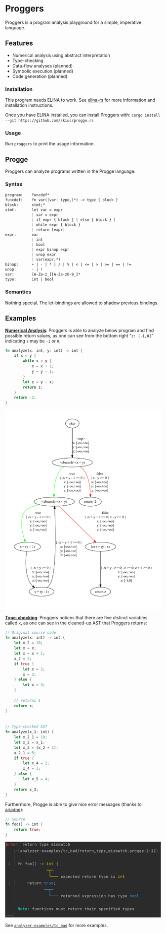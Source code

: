 # Proggers

Proggers is a program analysis playground for a simple, imperative language. 

## Features

- Numerical analysis using abstract interpretation
- Type-checking
- Data-flow analyses (planned)
- Symbolic execution (planned)
- Code generation (planned)

### Installation

This program needs ELINA to work. See [elina-rs](https://github.com/skius/elina-rs) for more information and installation instructions.

Once you have ELINA installed, you can install Proggers with: `cargo install --git https://github.com/skius/progge.rs`

### Usage
Run `proggers` to print the usage information.

## Progge

Proggers can analyze programs written in the Progge language.

### Syntax

```
program:    funcdef*
funcdef:    fn var((var: type,)*) -> type { block }
block:      stmt;*
stmt:       let var = expr
            | var = expr
            | if expr { block } [ else { block } ]
            | while expr { block }
            | return [expr]
expr:       var
            | int
            | bool
            | expr binop expr
            | unop expr
            | var(expr,*)
binop:      + | - | * | / | % | < | <= | > | >= | == | !=
unop:       - | !
var:        [A-Za-z_][A-Za-z0-9_]*
type:       int | bool

```

### Semantics
Nothing special. The let-bindings are allowed to shadow previous bindings.

## Examples

[**Numerical Analysis**](analyzer-examples/numerical.progge):
Proggers is able to analyze below program and find possible return values, as one can see from the bottom right "`z: [-1,0]`" indicating `z` may be `-1` or `0`.

```rust
fn analyze(x: int, y: int) -> int {
    if x < y {
        while x < y {
            x = x + 1;
            y = y - 1;
        }
        let z = y - x;
        return z;
    }
    return -2;
}
```
![numerical analysis CFG](analyzer-examples/numerical.png)

[**Type-checking**](analyzer-examples/scopes.progge): Proggers notices that there are five distinct variables called `x`, as one can see in the cleaned-up AST that Proggers returns:
```rust 
// Original source code
fn analyze(x: int) -> int {
    let x_2 = 10;
    let x = x;
    let x = x + 1;
    x_2 = 5;
    if true {
        let x = 2;
        x = 3;
    } else {
        let x = 4;
    }

    // returns 1
    return x;
}


// Type-checked AST
fn analyze(x_1: int) {
    let x_2_1 = 10;
    let x_2 = x_1;
    let x_3 = (x_2 + 1);
    x_2_1 = 5;
    if true {
        let x_4 = 2;
        x_4 = 3;
    } else {
        let x_5 = 4;
    }
    return x_3;
}

```

Furthermore, Progge is able to give nice error messages (thanks to [ariadne](https://github.com/zesterer/ariadne)):
```rust
// Source
fn foo() -> int {
    return true;
}
```
![error message in terminal](analyzer-examples/tc_bad/return_type_mismatch.png)

See [`analyzer-examples/tc_bad`](analyzer-examples/tc_bad) for more examples.
